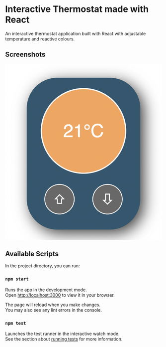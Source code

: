 # Interactive Thermostat made with React

An interactive thermostat application built with React with adjustable temperature and reactive colours.

## Screenshots
!["Scheduler front page"](https://github.com/alasam/react-thermostat/blob/master/public/images/thermostat.png)

## Available Scripts

In the project directory, you can run:

### `npm start`

Runs the app in the development mode.\
Open [http://localhost:3000](http://localhost:3000) to view it in your browser.

The page will reload when you make changes.\
You may also see any lint errors in the console.

### `npm test`

Launches the test runner in the interactive watch mode.\
See the section about [running tests](https://facebook.github.io/create-react-app/docs/running-tests) for more information.

